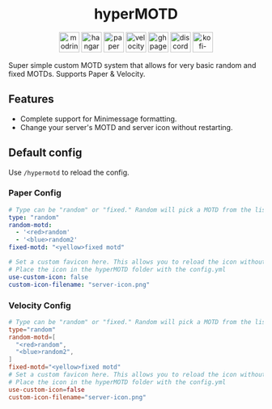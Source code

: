 <h1 align="center">hyperMOTD</h1>

<p align="center">
	<a href="https://modrinth.com/plugin/hyperMOTD"><img alt="modrinth" height="40" src="https://cdn.jsdelivr.net/npm/@intergrav/devins-badges@3/assets/compact/available/modrinth_vector.svg"></a>
	<a href="https://hangar.papermc.io/hyperdefined/hyperMOTD"><img alt="hangar" height="40" src="https://cdn.jsdelivr.net/npm/@intergrav/devins-badges@3/assets/compact/available/hangar_vector.svg"></a>
	<a href="https://papermc.io"><img alt="paper" height="40" src="https://cdn.jsdelivr.net/npm/@intergrav/devins-badges@3/assets/compact/supported/paper_vector.svg"></a>
	<a href="https://papermc.io"><img alt="velocity" height="40" src="https://cdn.jsdelivr.net/npm/@intergrav/devins-badges@3/assets/compact/supported/velocity_vector.svg"></a>
	<a href="https://github.com/hyperdefined/hyperMOTD/wiki"><img alt="ghpages" height="40" src="https://cdn.jsdelivr.net/npm/@intergrav/devins-badges@3/assets/compact/documentation/ghpages_vector.svg"></a>
	<a href="https://discord.gg/rJuQXVcJz8"><img alt="discord-singular" height="40" src="https://cdn.jsdelivr.net/npm/@intergrav/devins-badges@3/assets/compact/social/discord-singular_vector.svg"></a>
	<a href="https://ko-fi.com/hyperdefined"><img alt="kofi-singular" height="40" src="https://cdn.jsdelivr.net/npm/@intergrav/devins-badges@3/assets/compact/donate/kofi-singular_vector.svg"></a>
</p>

Super simple custom MOTD system that allows for very basic random and fixed MOTDs. Supports Paper & Velocity.

## Features
* Complete support for Minimessage formatting.
* Change your server's MOTD and server icon without restarting.

## Default config
Use `/hypermotd` to reload the config.
### Paper Config
```yaml
# Type can be "random" or "fixed." Random will pick a MOTD from the list. Fixed will only show the fixed MOTD.
type: "random"
random-motd:
  - '<red>random'
  - '<blue>random2'
fixed-motd: "<yellow>fixed motd"

# Set a custom favicon here. This allows you to reload the icon without having to reload the proxy/server.
# Place the icon in the hyperMOTD folder with the config.yml
use-custom-icon: false
custom-icon-filename: "server-icon.png"
```
### Velocity Config
```toml
# Type can be "random" or "fixed." Random will pick a MOTD from the list. Fixed will only show the fixed MOTD.
type="random"
random-motd=[
  "<red>random",
  "<blue>random2",
]
fixed-motd="<yellow>fixed motd"
# Set a custom favicon here. This allows you to reload the icon without having to reload the proxy/server.
# Place the icon in the hyperMOTD folder with the config.yml
use-custom-icon=false
custom-icon-filename="server-icon.png"
```